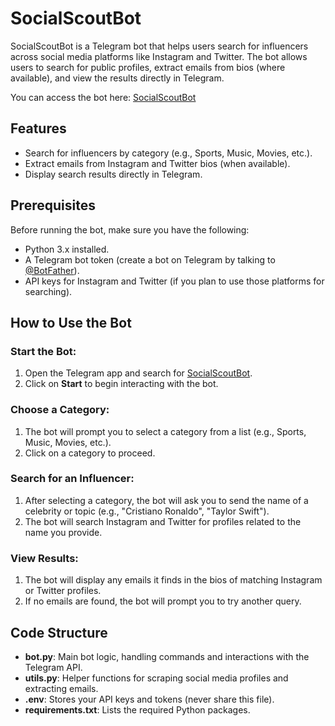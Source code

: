 # SocialScoutBot

SocialScoutBot is a Telegram bot that helps users search for influencers across social media platforms like Instagram and Twitter. The bot allows users to search for public profiles, extract emails from bios (where available), and view the results directly in Telegram.

You can access the bot here: [SocialScoutBot](https://t.me/Social_Scout_Bot)

## Features

- Search for influencers by category (e.g., Sports, Music, Movies, etc.).
- Extract emails from Instagram and Twitter bios (when available).
- Display search results directly in Telegram.

## Prerequisites

Before running the bot, make sure you have the following:

- Python 3.x installed.
- A Telegram bot token (create a bot on Telegram by talking to [@BotFather](https://core.telegram.org/bots#botfather)).
- API keys for Instagram and Twitter (if you plan to use those platforms for searching).

## How to Use the Bot

### Start the Bot:
1. Open the Telegram app and search for [SocialScoutBot](https://t.me/Social_Scout_Bot).
2. Click on **Start** to begin interacting with the bot.

### Choose a Category:
1. The bot will prompt you to select a category from a list (e.g., Sports, Music, Movies, etc.).
2. Click on a category to proceed.

### Search for an Influencer:
1. After selecting a category, the bot will ask you to send the name of a celebrity or topic (e.g., "Cristiano Ronaldo", "Taylor Swift").
2. The bot will search Instagram and Twitter for profiles related to the name you provide.

### View Results:
1. The bot will display any emails it finds in the bios of matching Instagram or Twitter profiles.
2. If no emails are found, the bot will prompt you to try another query.

## Code Structure

- **bot.py**: Main bot logic, handling commands and interactions with the Telegram API.
- **utils.py**: Helper functions for scraping social media profiles and extracting emails.
- **.env**: Stores your API keys and tokens (never share this file).
- **requirements.txt**: Lists the required Python packages.
